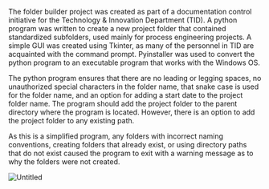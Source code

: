 The folder builder project was created as part of a documentation control initiative for the Technology & Innovation Department (TID).  A python program was written to create a new project folder that contained standardized subfolders, used mainly for process engineering projects. A simple GUI was created using Tkinter, as many of the personnel in TID are acquainted with the command prompt. Pyinstaller was used to convert the python program to an executable program that works with the Windows OS.

The python program ensures that there are no leading or legging spaces, no unauthorized special characters in the folder name, that snake case is used for the folder name, and an option for adding a start date to the project folder name.  The program should add the project folder to the parent directory where the program is located.  However, there is an option to add the project folder to any existing path.  

As this is a simplified program, any folders with incorrect naming conventions, creating folders that already exist, or using directory paths that do not exist caused the program to exit with a warning message as to why the folders were not created.

![Untitled](https://github.com/user-attachments/assets/eb963e2b-9e5c-44e7-ab71-f417bb696de9)
